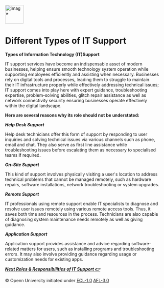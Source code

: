 <img src="https://opennuni.github.io/dit/img/k5vzrqrsbmqjth7qgmkt0ve7pvuk.png" alt="image" width="60" height="auto"> 

# Different Types of IT Support

**Types of Information Technology (IT)Support**

IT support services have become an indispensable asset of modern businesses, helping ensure smooth technology system operation while supporting employees efficiently and assisting when necessary. 
Businesses rely on digital tools and processes, leading them to struggle to maintain their IT infrastructure properly while effectively addressing technical issues; IT support comes into play here with expert guidance, 
troubleshooting expertise, problem-solving abilities, glitch repair assistance as well as network connectivity security ensuring businesses operate effectively within the digital landscape. 

**Here are several reasons why its role should not be understated:**

***Help Desk Support***

Help desk technicians offer this form of support by responding to user inquiries and solving technical issues via various channels such as phone, email and chat. They also serve as first line assistance while troubleshooting issues before escalating them as necessary to specialised teams if required.

***On-Site Support***

This kind of support involves physically visiting a user's location to address technical problems that cannot be managed remotely, such as hardware repairs, software installations, network troubleshooting or system upgrades.

***Remote Support***

IT professionals using remote support enable IT specialists to diagnose and resolve user issues remotely using various remote access tools. Thus, it saves both time and resources in the process. Technicians are also capable of diagnosing system maintenance needs remotely as well as giving guidance.

***Application Support***

Application support provides assistance and advice regarding software-related matters for users, such as installing programs and troubleshooting errors. It may also involve providing guidance regarding usage or customization needs for existing apps.

[***Next Roles & Responsibilities of IT Support 👉***](https://opennuni.github.io/dit/M1/L1/RAR.html)


© Openn University initiated under [ECL-1.0](#) [AFL-3.0](#)  